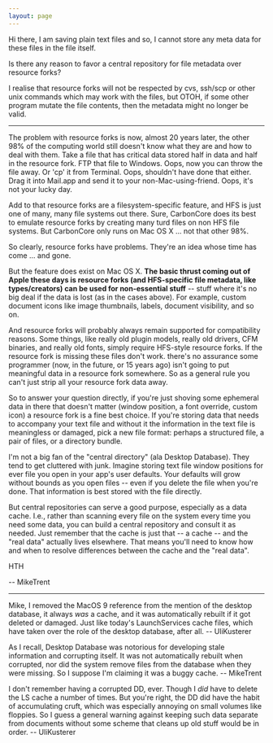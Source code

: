 ```yaml
---
layout: page
---
```


Hi there, I am saving plain text files and so, I cannot store any meta data for these files in the file itself.

Is there any reason to favor a central repository for file metadata over resource forks?

I realise that resource forks will not be respected by cvs, ssh/scp or other unix commands which may work with the files, but OTOH, if some other program mutate the file contents, then the metadata might no longer be valid.

----

The problem with resource forks is now, almost 20 years later, the other 98% of the computing world still doesn't know what they are and how to deal with them. Take a file that has critical data stored half in data and half in the resource fork. FTP that file to Windows. Oops, now you can throw the file away. Or 'cp' it from Terminal. Oops, shouldn't have done that either. Drag it into Mail.app and send it to your non-Mac-using-friend. Oops, it's not your lucky day.

Add to that resource forks are a filesystem-specific feature, and HFS is just one of many, many file systems out there. Sure, CarbonCore does its best to emulate resource forks by creating many turd files on non HFS file systems. But CarbonCore only runs on Mac OS X ... not that other 98%.

So clearly, resource forks have problems. They're an idea whose time has come ... and gone. 

But the feature does exist on Mac OS X. **The basic thrust coming out of Apple these days is resource forks (and HFS-specific file metadata, like types/creators) can be used for non-essential stuff** -- stuff where it's no big deal if the data is lost (as in the cases above). For example, custom document icons like image thumbnails, labels, document visibility, and so on. 

And resource forks will probably always remain supported for compatibility reasons. Some things, like really old plugin models, really old drivers, CFM binaries, and really old fonts, simply require HFS-style resource forks. If the resource fork is missing these files don't work. there's no assurance some programmer (now, in the future, or 15 years ago) isn't going to put meaningful data in a resource fork somewhere. So as a general rule you can't just strip all your resource fork data away.

So to answer your question directly, if you're just shoving some ephemeral data in there that doesn't matter (window position, a font override, custom icon) a resource fork is a fine best choice. If you're storing data that needs to accompany your text file and without it the information in the text file is meaningless or damaged, pick a new file format: perhaps a structured file, a pair of files, or a directory bundle.  

I'm not a big fan of the "central directory" (ala Desktop Database). They tend to get cluttered with junk. Imagine storing text file window positions for ever file you open in your app's user defaults. Your defaults will grow without bounds as you open files -- even if you delete the file when you're done. That information is best stored with the file directly.

But central repositories can serve a good purpose, especially as a data cache. I.e., rather than scanning every file on the system every time you need some data, you can build a central repository and consult it as needed. Just remember that the cache is just that -- a cache -- and the "real data" actually lives elsewhere. That means you'll need to know how and when to resolve differences between the cache and the "real data". 

HTH

-- MikeTrent

----

Mike, I removed the MacOS 9 reference from the mention of the desktop database, it always *was* a cache, and it was automatically rebuilt if it got deleted or damaged. Just like today's LaunchServices cache files, which have taken over the role of the desktop database, after all. -- UliKusterer

As I recall, Desktop Database was notorious for developing stale information and corrupting itself. It was not automatically rebuilt when corrupted, nor did the system remove files from the database when they were missing. So I suppose I'm claiming it was a buggy cache. -- MikeTrent

I don't remember having a corrupted DD, ever. Though I *did* have to delete the LS cache a number of times. But you're right, the DD did have the habit of accumulating cruft, which was especially annoying on small volumes like floppies. So I guess a general warning against keeping such data separate from documents without some scheme that cleans up old stuff would be in order. -- UliKusterer
